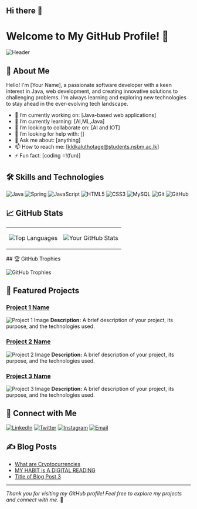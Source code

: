 ## Hi there 👋

<!--
**dulhara19/dulhara19** is a ✨ _special_ ✨ repository because its `README.md` (this file) appears on your GitHub profile.

Here are some ideas to get you started:

- 🔭 I’m currently working on ...
- 🌱 I’m currently learning ...
- 👯 I’m looking to collaborate on ...
- 🤔 I’m looking for help with ...
- 💬 Ask me about ...
- 📫 How to reach me: ...
- 😄 Pronouns: ...
- ⚡ Fun fact: ...
-->
# Welcome to My GitHub Profile! 👋

![Header](https://your-image-link-here)

## 🚀 About Me

Hello! I'm [Your Name], a passionate software developer with a keen interest in Java, web development, and creating innovative solutions to challenging problems. I'm always learning and exploring new technologies to stay ahead in the ever-evolving tech landscape.

- 🔭 I’m currently working on: [Java-based web applications]
- 🌱 I’m currently learning: [AI,ML,Java]
- 👯 I’m looking to collaborate on: [AI and IOT]
- 🤔 I’m looking for help with: []
- 💬 Ask me about: [anything]
- 📫 How to reach me: [kldkaluthotage@students.nsbm.ac.lk]
- ⚡ Fun fact: [coding =!(fun)]

## 🛠️ Skills and Technologies

![Java](https://img.shields.io/badge/Java-ED8B00?style=for-the-badge&logo=java&logoColor=white)
![Spring](https://img.shields.io/badge/Spring-6DB33F?style=for-the-badge&logo=spring&logoColor=white)
![JavaScript](https://img.shields.io/badge/JavaScript-323330?style=for-the-badge&logo=javascript&logoColor=F7DF1E)
![HTML5](https://img.shields.io/badge/HTML5-E34F26?style=for-the-badge&logo=html5&logoColor=white)
![CSS3](https://img.shields.io/badge/CSS3-1572B6?style=for-the-badge&logo=css3&logoColor=white)
![MySQL](https://img.shields.io/badge/MySQL-00000F?style=for-the-badge&logo=mysql&logoColor=white)
![Git](https://img.shields.io/badge/Git-F05032?style=for-the-badge&logo=git&logoColor=white)
![GitHub](https://img.shields.io/badge/GitHub-100000?style=for-the-badge&logo=github&logoColor=white)

## 📈 GitHub Stats
<table>
  <tr><td>
    
![Top Languages](https://github-readme-stats.vercel.app/api/top-langs/?username=dulhara19&layout=compact&theme=radical)

</td> 
<td>
  

![Your GitHub Stats](https://github-readme-stats.vercel.app/api?username=dulhara19&show_icons=true&theme=radical)

  </td>    
  </tr>
</table>
## 🏆 GitHub Trophies

![GitHub Trophies](https://github-profile-trophy.vercel.app/?username=dulhara19&theme=radical)

## 📂 Featured Projects

### [Project 1 Name](https://github.com/dulhara19/Java_WebApp-template-)
![Project 1 Image](https://your-project-image-link-here)
**Description:** A brief description of your project, its purpose, and the technologies used.

### [Project 2 Name](https://github.com/your-github-username/project-2-repo)
![Project 2 Image](https://your-project-image-link-here)
**Description:** A brief description of your project, its purpose, and the technologies used.

### [Project 3 Name](https://github.com/your-github-username/project-3-repo)
![Project 3 Image](https://your-project-image-link-here)
**Description:** A brief description of your project, its purpose, and the technologies used.

## 🤝 Connect with Me

[![LinkedIn](https://img.shields.io/badge/LinkedIn-0077B5?style=for-the-badge&logo=linkedin&logoColor=white)](https://linkedin.com/in/your-linkedin-username)
[![Twitter](https://img.shields.io/badge/Twitter-1DA1F2?style=for-the-badge&logo=twitter&logoColor=white)](https://twitter.com/your-twitter-username)
[![Instagram](https://img.shields.io/badge/Instagram-E4405F?style=for-the-badge&logo=instagram&logoColor=white)](https://instagram.com/your-instagram-username)
[![Email](https://img.shields.io/badge/Email-D14836?style=for-the-badge&logo=gmail&logoColor=white)](mailto:your-email@example.com)

## ✍️ Blog Posts

<!-- BLOG-POST-LIST:START -->
- [What are Cryptocurrencies]([https://your-blog-link-1](https://steemit.com/hive-102306/@dulhara19/crypto-world-part01-or-what-are-cryptocurrencies))
- [MY HABIT is A DIGITAL READING]([https://your-blog-link-2](https://steemit.com/hive-102306/@dulhara19/my-habit-is-a-digital-reading))
- [Title of Blog Post 3](https://your-blog-link-3)
<!-- BLOG-POST-LIST:END -->

---
*Thank you for visiting my GitHub profile! Feel free to explore my projects and connect with me.* 🚀
